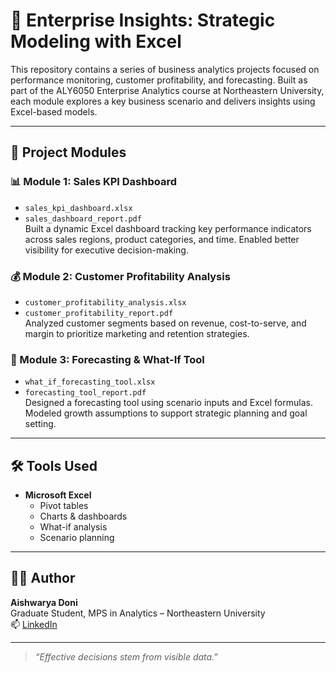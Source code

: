# 🧮 Enterprise Insights: Strategic Modeling with Excel

This repository contains a series of business analytics projects focused on performance monitoring, customer profitability, and forecasting. Built as part of the ALY6050 Enterprise Analytics course at Northeastern University, each module explores a key business scenario and delivers insights using Excel-based models.

---

## 📁 Project Modules

### 📊 Module 1: Sales KPI Dashboard
- `sales_kpi_dashboard.xlsx`  
- `sales_dashboard_report.pdf`  
Built a dynamic Excel dashboard tracking key performance indicators across sales regions, product categories, and time. Enabled better visibility for executive decision-making.

### 💰 Module 2: Customer Profitability Analysis
- `customer_profitability_analysis.xlsx`  
- `customer_profitability_report.pdf`  
Analyzed customer segments based on revenue, cost-to-serve, and margin to prioritize marketing and retention strategies.

### 🔮 Module 3: Forecasting & What-If Tool
- `what_if_forecasting_tool.xlsx`  
- `forecasting_tool_report.pdf`  
Designed a forecasting tool using scenario inputs and Excel formulas. Modeled growth assumptions to support strategic planning and goal setting.

---

## 🛠️ Tools Used
- **Microsoft Excel**
  - Pivot tables
  - Charts & dashboards
  - What-if analysis
  - Scenario planning

---

## 👩‍💻 Author

**Aishwarya Doni**  
Graduate Student, MPS in Analytics – Northeastern University  
📫 [LinkedIn](https://linkedin.com/in/aishwaryadoni)

---

> *“Effective decisions stem from visible data.”*
